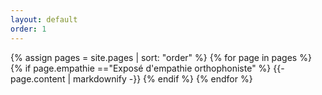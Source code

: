 ```yaml
---
layout: default
order: 1
---
```


{% assign pages = site.pages | sort: "order" %}
{% for page in pages %}
 {% if page.empathie =="Exposé d'empathie orthophoniste" %}
    {{- page.content | markdownify -}}
  {% endif %}
{% endfor %}


 